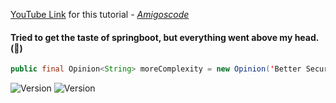 [YouTube Link](https://www.youtube.com/watch?v=KxqlJblhzfI) for this tutorial
<i>- [Amigoscode](https://www.youtube.com/@amigoscode)</i>

#### Tried to get the taste of springboot, but everything went above my head. (🤯)

```java
public final Opinion<String> moreComplexity = new Opinion('Better Security');
```
![Version](https://img.shields.io/badge/spring_boot-3.0.5-blue.svg) ![Version](https://img.shields.io/badge/openjdk-20.0-orange.svg)

